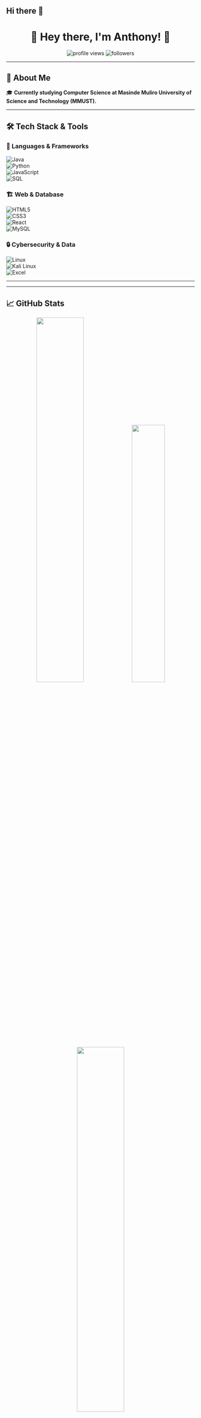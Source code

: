 ## Hi there 👋

<h1 align="center">👋 Hey there, I'm Anthony! 🚀</h1>  

<p align="center">
  <img src="https://komarev.com/ghpvc/?username=TonnyBlank&label=Profile%20Views&color=blue&style=flat" alt="profile views">  
  <img src="https://img.shields.io/github/followers/TonnyBlank?style=social" alt="followers">
</p>

---

## 🚀 About Me  
🎓 **Currently studying Computer Science at Masinde Muliro University of Science and Technology (MMUST).**  


---

## 🛠️ Tech Stack & Tools  
### 🚀 Languages & Frameworks  
![Java](https://img.shields.io/badge/Java-ED8B00?style=for-the-badge&logo=java&logoColor=white)  
![Python](https://img.shields.io/badge/Python-3776AB?style=for-the-badge&logo=python&logoColor=white)  
![JavaScript](https://img.shields.io/badge/JavaScript-F7DF1E?style=for-the-badge&logo=javascript&logoColor=black)  
![SQL](https://img.shields.io/badge/SQL-4479A1?style=for-the-badge&logo=mysql&logoColor=white)  

### 🏗️ Web & Database  
![HTML5](https://img.shields.io/badge/HTML5-E34F26?style=for-the-badge&logo=html5&logoColor=white)  
![CSS3](https://img.shields.io/badge/CSS3-1572B6?style=for-the-badge&logo=css3&logoColor=white)  
![React](https://img.shields.io/badge/React-20232A?style=for-the-badge&logo=react&logoColor=61DAFB)  
![MySQL](https://img.shields.io/badge/MySQL-4479A1?style=for-the-badge&logo=mysql&logoColor=white)  

### 🔒 Cybersecurity & Data  
![Linux](https://img.shields.io/badge/Linux-FCC624?style=for-the-badge&logo=linux&logoColor=black)  
![Kali Linux](https://img.shields.io/badge/Kali_Linux-557C94?style=for-the-badge&logo=kali-linux&logoColor=white)  
![Excel](https://img.shields.io/badge/Microsoft_Excel-217346?style=for-the-badge&logo=microsoft-excel&logoColor=white)  

---



---

## 📈 GitHub Stats  
<p align="center">
  <img src="https://github-readme-stats.vercel.app/api?username=TonnyBlank&show_icons=true&theme=radical" width="50%">
  <img src="https://github-readme-stats.vercel.app/api/top-langs/?username=TonnyBlank&layout=compact&theme=radical" width="42%">
  <img src="https://github-readme-streak-stats.herokuapp.com/?user=TonnyBlank&theme=radical" width="50%">
</p>

---

## ⭐ Repo Stars  
**Here’s how many stars my repositories have received:**  
```md
![GitHub Repo stars](https://img.shields.io/github/stars/TonnyBlank/your-repo?style=social)
